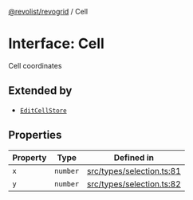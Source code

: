 [@revolist/revogrid](README.md) / Cell

# Interface: Cell

Cell coordinates

## Extended by

- [`EditCellStore`](Interface.EditCellStore.md)

## Properties

| Property | Type | Defined in |
| ------ | ------ | ------ |
| `x` | `number` | [src/types/selection.ts:81](https://github.com/revolist/revogrid/blob/6d16baf0ac19236f5511b0ce2aeccf75326e95c2/src/types/selection.ts#L81) |
| `y` | `number` | [src/types/selection.ts:82](https://github.com/revolist/revogrid/blob/6d16baf0ac19236f5511b0ce2aeccf75326e95c2/src/types/selection.ts#L82) |
